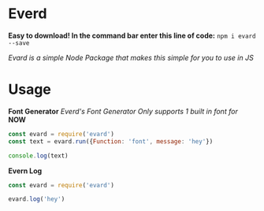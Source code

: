# Everd

**Easy to download! In the command bar enter this line of code:** `npm i evard --save` 

*Evard is a simple Node Package that makes this simple for you to use in JS*

# Usage

**Font Generator**
*Everd's Font Generator Only supports 1 built in font for* **NOW**
```js
const evard = require('evard')
const text = evard.run({Function: 'font', message: 'hey'})

console.log(text)
```

**Evern Log**
```js
const evard = require('evard')

evard.log('hey')
```
